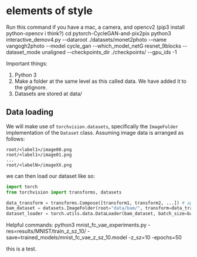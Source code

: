 # elements of style

Run this command if you have a mac, a camera, and opencv2 (pip3 install python-opencv i think?)
cd pytorch-CycleGAN-and-pix2pix
python3 interactive_demov4.py --dataroot ./datasets/monet2photo --name vangogh2photo --model cycle_gan --which_model_netG resnet_9blocks  --dataset_mode unaligned --checkpoints_dir ./checkpoints/ --gpu_ids -1

Important things:
1. Python 3
2. Make a folder at the same level as this called data. We have added it to the gitignore.
3. Datasets are stored at data/<dataset-name>

## Data loading

We will make use of `torchvision.datasets`, specifically the `ImageFolder` implementation of the `Dataset` class. Assuming image data is arranged as follows:
```
root/<label1>/image00.png
root/<label1>/image01.png
...
root/<labelN>/imageXX.png
```
we can then load our dataset like so:
```python
import torch
from torchvision import transforms, datasets

data_transform = transforms.Compose([transform1, transform2, ...]) # apply some transformations
bam_dataset = datasets.ImageFolder(root="data/bam/", transform=data_transform)
dataset_loader = torch.utils.data.DataLoader(bam_dataset, batch_size=batch_sz, shuffle=True)
```


Helpful commands:
python3 mnist_fc_vae_experiments.py -res=results/MNIST/train_z_sz_10/ -save=trained_models/mnist_fc_vae_z_sz_10.model -z_sz=10 -epochs=50

this is a test.
